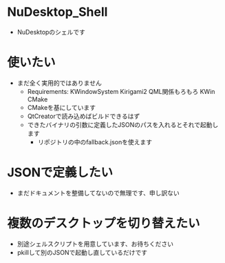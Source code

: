 # NuDesktop_Shell
- NuDesktopのシェルです

# 使いたい
- まだ全く実用的ではありません
    - Requirements: KWindowSystem Kirigami2 QML関係もろもろ KWin CMake
    - CMakeを基にしています
    - QtCreatorで読み込めばビルドできるはず
    - できたバイナリの引数に定義したJSONのパスを入れるとそれで起動します
        - リポジトリの中のfallback.jsonを使えます

# JSONで定義したい
- まだドキュメントを整備してないので無理です、申し訳ない

# 複数のデスクトップを切り替えたい
- 別途シェルスクリプトを用意しています、お待ちください
- pkillして別のJSONで起動し直しているだけです
